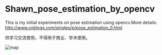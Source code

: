 # Shawn_pose_estimation_by_opencv
This is my initial experiments on pose estimation using opencv.More details:
http://www.cnblogs.com/singlex/p/pose_estimation_0.html

供学习交流使用，不得用于商业、学术使用。


![map](http://clustrmaps.com/map_v2.png?d=PAd2jfyp5uJezUAtrH4XmsNgbWCxZBykA_gcvdKjiVk&cl=ffffff)
